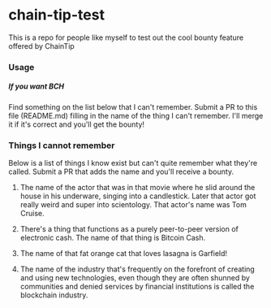 # chain-tip-test
This is a repo for people like myself to test out the cool bounty feature offered by ChainTip

### Usage
##### If you want BCH
Find something on the list below that I can't remember.  Submit a PR to this file (README.md) filling in the name of the thing I can't remember.  I'll merge it if it's correct and you'll get the bounty!

### Things I cannot remember

Below is a list of things I know exist but can't quite remember what they're called.  Submit a PR that adds the name and you'll receive a bounty.

1. The name of the actor that was in that movie where he slid around the house in his underware, singing into a candlestick.  Later that actor got really weird and super into scientology.  That actor's name was Tom Cruise.

2. There's a thing that functions as a purely peer-to-peer version of electronic cash.  The name of that thing is Bitcoin Cash.

3. The name of that fat orange cat that loves lasagna is Garfield!

4. The name of the industry that's frequently on the forefront of creating and using new technologies, even though they are often shunned by communities and denied services by financial institutions is called the blockchain industry.
